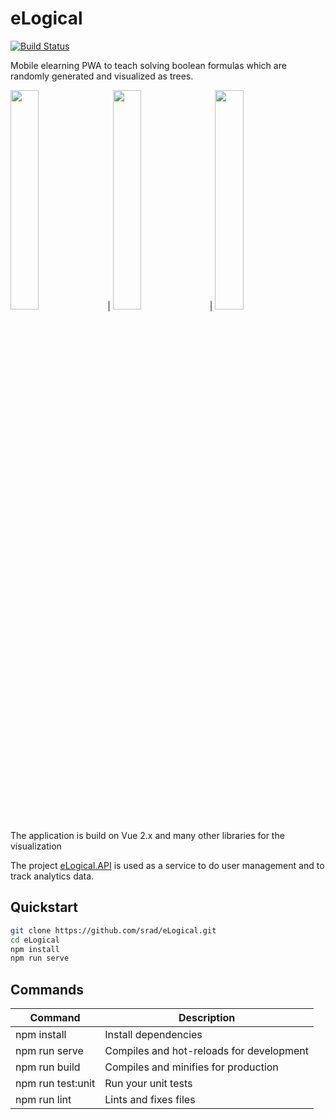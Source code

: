 # eLogical

[![Build Status](http://sedrad.com:8080/buildStatus/icon?job=eLogical.App)](http://sedrad.com:8080/job/eLogical.App/)

Mobile elearning PWA to teach solving boolean formulas which are randomly generated and visualized as trees.

<img src="/../master/assets/media/0.jpg?raw=true" width="30%"> | <img src="/../master/assets/media/1.jpg?raw=true" width="30%"> | <img src="/../master/assets/media/2.jpg?raw=true" width="30%">

The application is build on Vue 2.x and many other libraries for the visualization

The project [eLogical.API](https://github.com/srad/eLogical.API) is used as a service to do user management and to track analytics data.

## Quickstart

```bash
git clone https://github.com/srad/eLogical.git
cd eLogical
npm install
npm run serve
```

## Commands

Command                    | Description
---------------------------|---------------------------------------------------------------------------------------
npm install                | Install dependencies
npm run serve              | Compiles and hot-reloads for development
npm run build              | Compiles and minifies for production
npm run test:unit          | Run your unit tests
npm run lint               | Lints and fixes files
